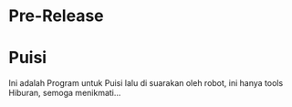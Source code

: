 # Pre-Release

# Puisi
Ini adalah Program untuk Puisi lalu di suarakan oleh robot, ini hanya tools Hiburan, semoga menikmati...
